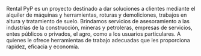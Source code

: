 Rental PyP es un proyecto destinado a dar soluciones a clientes mediante el alquiler de máquinas y herramientas, roturas y  demoliciones, trabajos en altura y tratamiento de suelo.
Brindamos servicios de asesoramiento a las industrias de la construcción, mineras y petroleras, empresas de servicios, entes públicos o privados, el agro, como a los usuarios particulares. A quienes le ofrece herramientas de trabajo adecuadas que les proporciona rapidez, eficacia y economía.

